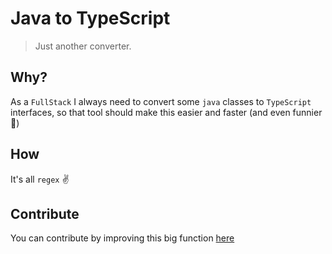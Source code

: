 # Java to TypeScript
> Just another converter.

## Why?
As a `FullStack` I always need to convert some `java` classes to `TypeScript` interfaces, so that tool should make this easier and faster (and even funnier 🚀)

## How
It's all `regex` :v:

## Contribute
You can contribute by improving this big function [here](utils)


[utils]: /src/utils/index.ts
